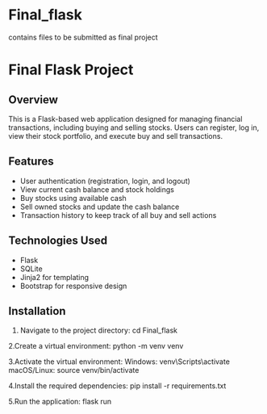 # Final_flask

contains files to be submitted as final project 

# Final Flask Project

## Overview

This is a Flask-based web application designed for managing financial transactions, including buying and selling stocks. Users can register, log in, view their stock portfolio, and execute buy and sell transactions.

## Features

- User authentication (registration, login, and logout)
- View current cash balance and stock holdings
- Buy stocks using available cash
- Sell owned stocks and update the cash balance
- Transaction history to keep track of all buy and sell actions

## Technologies Used

- Flask
- SQLite
- Jinja2 for templating
- Bootstrap for responsive design

## Installation
1. Navigate to the project directory:
   cd Final_flask 

2.Create a virtual environment:
  python -m venv venv

3.Activate the virtual environment:
  Windows: venv\Scripts\activate
  macOS/Linux: source venv/bin/activate

4.Install the required dependencies:
  pip install -r requirements.txt

5.Run the application:
 flask run

